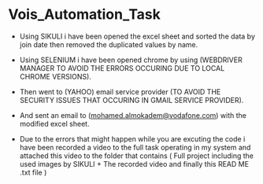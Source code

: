 # Vois_Automation_Task
- Using SIKULI i have been opened the excel sheet and sorted the data by join date then removed the duplicated values by name.

- Using SELENIUM i have been opened chrome by using (WEBDRIVER MANAGER TO AVOID THE ERRORS OCCURING DUE TO LOCAL CHROME VERSIONS).

- Then went to (YAHOO) email service provider (TO AVOID THE SECURITY ISSUES THAT OCCURING IN GMAIL SERVICE PROVIDER).

- And sent an email to (mohamed.almokadem@vodafone.com) with the modified excel sheet.

- Due to the errors that might happen while you are excuting the code i have been recorded a video to the full task operating in my system and attached 
   this video to the folder that contains ( Full project including the used images by SIKULI + The recorded video and finally this READ ME .txt file )